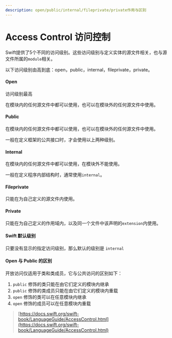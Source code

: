 ```yaml
---
description: open/public/internal/fileprivate/private作用与区别
---
```


# Access Control 访问控制

Swift提供了5个不同的访问级别。这些访问级别与定义实体的源文件相关，也与源文件所属的`module`相关。

以下访问级别由高到底：open，public，internal，fileprivate，private。

#### Open

访问级别最高

在模块内的任何源文件中都可以使用，也可以在模块外的任何源文件中使用。

#### Public

在模块内的任何源文件中都可以使用，也可以在模块外的任何源文件中使用。

一般在定义框架的公共接口时，才会使用以上两种级别。

#### Internal

在模块内的任何源文件中都可以使用，在模块外不能使用。

一般在定义程序内部结构时，通常使用`internal`。

#### Fileprivate

只能在为自己定义的源文件内使用。

#### Private

只能在为自己定义的作用域内，以及同一个文件中该声明的`extension`内使用。

#### Swift 默认级别

只要没有显示的指定访问级别，那么默认的级别是  `internal`

####  Open 与 Public 的区别

开放访问仅适用于类和类成员，它与公共访问的区别如下：

1. `public` 修饰的类只能在由它们定义的模块内继承
2. `public` 修饰的类成员只能在由它们定义的模块内重载
3. `open` 修饰的类可以在任意模块内继承
4. `open` 修饰的成员可以在任意模块内重载



> [https://docs.swift.org/swift-book/LanguageGuide/AccessControl.html](https://docs.swift.org/swift-book/LanguageGuide/AccessControl.html)

